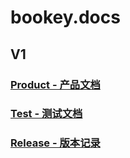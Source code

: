 # bookey.docs

## V1

### [Product - 产品文档](https://github.com/bookey-dev/bookey.docs/issues/1)

### [Test - 测试文档](https://github.com/bookey-dev/bookey.docs/issues/3)

### [Release - 版本记录](https://github.com/bookey-dev/bookey.docs/issues/5)

